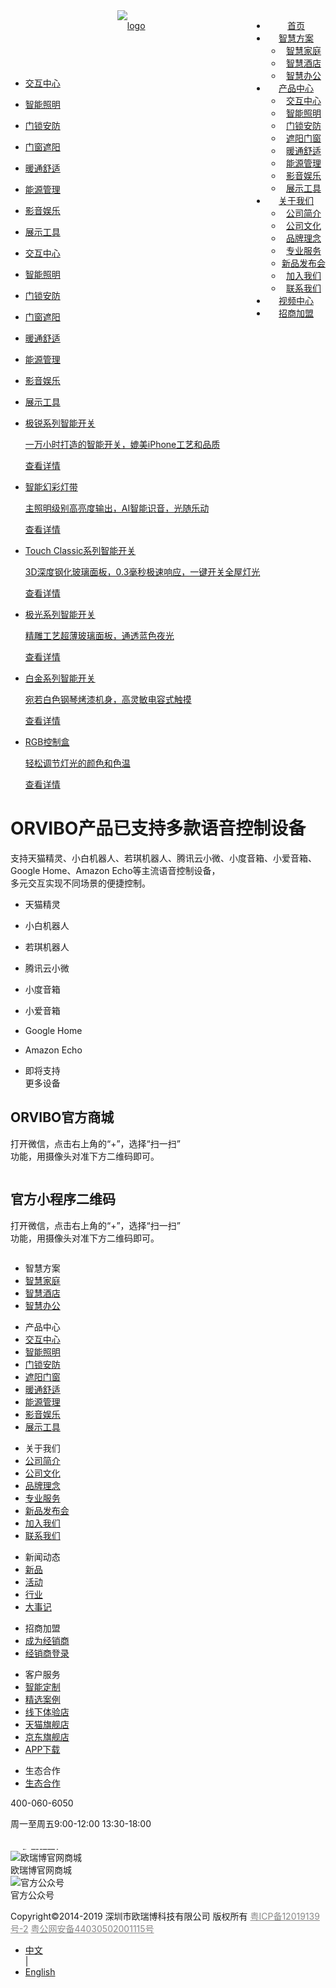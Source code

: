 <!DOCTYPE html>
<!-- saved from url=(0052)https://www.orvibo.com/cn/product/productList.html#1 -->
<html lang="zh-CN" xml:lang="zh-CN"><head><meta http-equiv="Content-Type" content="text/html; charset=UTF-8"><meta content="width=device-width,initial-scale=1,maximum-scale=1,user-scalable=no" name="viewport"><meta content="telephone=no" name="format-detection"><meta http-equiv="X-UA-Compatible" content="ie=edge,chrome=1"><meta name="apple-mobile-web-app-capable" content="yes"><meta name="apple-mobile-web-app-status-bar-style" content="black"><meta name="renderer" content="webkit"><title>智能照明系统，智能安防系统，智能影音系统，门窗遮阳系统|欧瑞博智能家居控制系统</title><link rel="stylesheet" type="text/css" href="./智能照明系统，智能安防系统，智能影音系统，门窗遮阳系统_欧瑞博智能家居控制系统_files/global_ch-c3fd5368e5.css"><link rel="stylesheet" type="text/css" href="./智能照明系统，智能安防系统，智能影音系统，门窗遮阳系统_欧瑞博智能家居控制系统_files/orvibo-058bcc0a63.css"><link rel="stylesheet" type="text/css" href="./智能照明系统，智能安防系统，智能影音系统，门窗遮阳系统_欧瑞博智能家居控制系统_files/product_list-7f1b9b8c90.css"><meta name="Keywords" content="智能照明系统,智能安防系统,智能影音系统,门窗遮阳系统,智能主机,智能开关,智能插座,智能门锁"><meta name="description" content="欧瑞博智能家居控制系统包含了智能控制中心、智能照明系统、智能安防系统、智能影音系统、能源管理系统、门窗遮阳系统等六大子系统，产品组成有智能主机,智能开关,智能插座,智能门锁..."><meta name="baidu-site-verification" content="yNlx5YrnPZ"><link rel="shortcut icon" href="https://static.orvibo.com/html/images/icon.png"><link href="https://www.orvibo.com/guanwang_second/front/mobile/images/new/icons/120-df51b6a86d.png" rel="apple-touch-icon"><link href="https://www.orvibo.com/guanwang_second/front/mobile/images/new/icons/152-da7edbe418.png" rel="apple-touch-icon" sizes="152x152"><link href="https://www.orvibo.com/guanwang_second/front/mobile/images/new/icons/167-110969ea00.png" rel="apple-touch-icon" sizes="167x167"><link href="https://www.orvibo.com/guanwang_second/front/mobile/images/new/icons/180-6497e927e4.png" rel="apple-touch-icon" sizes="180x180"><link href="https://www.orvibo.com/guanwang_second/front/mobile/images/new/icons/192-2051c8f01c.png" rel="icon" sizes="192x192"><link href="https://www.orvibo.com/guanwang_second/front/mobile/images/new/icons/128-2df2bd62b7.png" rel="icon" sizes="128x128"><!--[if lt IE 9]>
      <script src="//www.orvibo.com/orvibo/guanwang_second/front/js/html5shiv-8044b96c7c.js"></script>
      <script src="//www.orvibo.com/orvibo/guanwang_second/front/js/jquery-1.9.1.min-77e30920ee.js"></script>
      <style>
        .i_pro ul li:hover .ip_mask {
          top: 0;
        }
        .i_pro ul li:hover p.ip_title {
          top: 120px;
        }
        .i_pro ul li:hover p.ip_txt {
          top: 150px;
        }
        .i_pro ul li:hover a {
          top: 200px;
        }
        .i_sec ul li:hover .is_block {
          top: 200px;
        }
      </style>
    <![endif]--><script src="./智能照明系统，智能安防系统，智能影音系统，门窗遮阳系统_欧瑞博智能家居控制系统_files/getjs_bdtj"></script><script charset="utf-8" src="./智能照明系统，智能安防系统，智能影音系统，门窗遮阳系统_欧瑞博智能家居控制系统_files/insert_bdtj"></script><script charset="utf-8" src="./智能照明系统，智能安防系统，智能影音系统，门窗遮阳系统_欧瑞博智能家居控制系统_files/UrlChangeTracker.js.下载"></script><script type="text/javascript" async="" src="./智能照明系统，智能安防系统，智能影音系统，门窗遮阳系统_欧瑞博智能家居控制系统_files/analytics.js.下载"></script><script src="./智能照明系统，智能安防系统，智能影音系统，门窗遮阳系统_欧瑞博智能家居控制系统_files/stats.js.下载" name="MTAH5" sid="500653730"></script><script async="" src="./智能照明系统，智能安防系统，智能影音系统，门窗遮阳系统_欧瑞博智能家居控制系统_files/gtm.js.下载"></script><script type="text/javascript" async="" src="./智能照明系统，智能安防系统，智能影音系统，门窗遮阳系统_欧瑞博智能家居控制系统_files/vds.js.下载"></script><script src="./智能照明系统，智能安防系统，智能影音系统，门窗遮阳系统_欧瑞博智能家居控制系统_files/hm.js.下载"></script><script type="text/javascript">var path = window.location.pathname;
      var hash = window.location.hash;
      var u = window.navigator.userAgent.toLocaleLowerCase(),
        m = u.indexOf('mobile');
      if (m > 0) {
        //如果是移动端打开跳转到相对应的页面
        if (path == '/') {
          //首页
          window.location.href = window.location.origin + '/mobile/cn/index.html';
        } else {
          //其他的页面拿相应的地址(如果地址带hash，将hash拼接上后再跳转)
          if (hash !== '') {
            path = path + hash;
          }
          if (path.indexOf('/mobile') < 0) {
            window.location.href = window.location.origin + '/mobile' + path;
          }
        }
      }</script><script type="text/javascript">var _hmt = _hmt || [];
      (function() {
        var hm = document.createElement('script');
        hm.src = 'https://hm.baidu.com/hm.js?bb35ea8d8669176f89404efd3864e8cf';
        var s = document.getElementsByTagName('script')[0];
        s.parentNode.insertBefore(hm, s);
      })();</script><script type="text/javascript">var _vds = _vds || [];
      window._vds = _vds;
      (function() {
        _vds.push(['setAccountId', '9873300a8dcaf7cc']);
        (function() {
          var vds = document.createElement('script');
          vds.type = 'text/javascript';
          vds.async = true;
          vds.src = ('https:' == document.location.protocol ? 'https://' : 'http://') + 'dn-growing.qbox.me/vds.js';
          var s = document.getElementsByTagName('script')[0];
          s.parentNode.insertBefore(vds, s);
        })();
      })();</script><script>(function(w, d, s, l, i) {
        w[l] = w[l] || [];
        w[l].push({ 'gtm.start': new Date().getTime(), event: 'gtm.js' });
        var f = d.getElementsByTagName(s)[0],
          j = d.createElement(s),
          dl = l != 'dataLayer' ? '&l=' + l : '';
        j.async = true;
        j.src = 'https://www.googletagmanager.com/gtm.js?id=' + i + dl;
        f.parentNode.insertBefore(j, f);
      })(window, document, 'script', 'dataLayer', 'GTM-M3846GP');</script><script>var _mtac = {};
      (function() {
        var mta = document.createElement('script');
        mta.src = 'https://pingjs.qq.com/h5/stats.js?v2.0.2';
        mta.setAttribute('name', 'MTAH5');
        mta.setAttribute('sid', '500653730');
        var s = document.getElementsByTagName('script')[0];
        s.parentNode.insertBefore(mta, s);
      })();</script></head><body><header class="header"><div class="content clear"><a href="https://www.orvibo.com/cn/index.html" style="line-height: 50px;"><img src="./智能照明系统，智能安防系统，智能影音系统，门窗遮阳系统_欧瑞博智能家居控制系统_files/orvibo-d33f68f113.png" alt="logo" title="欧瑞博logo" style="vertical-align: middle;"></a><nav class="menu" style="float: right;"><ul><li><a onclick="_hmt.push([&#39;_trackEvent&#39;,&#39;click_header_homepage&#39;,&#39;click&#39;,&#39;点击导航首页&#39;])" class="nav_index" href="https://www.orvibo.com/cn/index.html">首页</a></li><li><a href="javascript:void(0)">智慧方案</a><ul><li><a onclick="_hmt.push([&#39;_trackEvent&#39;,&#39;click_header_house&#39;,&#39;click&#39;,&#39;点击导航智慧家庭&#39;])" href="https://www.orvibo.com/cn/solution/house_solution.html">智慧家庭</a></li><li><a onclick="_hmt.push([&#39;_trackEvent&#39;,&#39;click_header_hotel&#39;,&#39;click&#39;,&#39;点击导航智慧酒店&#39;])" href="https://www.orvibo.com/cn/solution/hotel_solution.html">智慧酒店</a></li><li><a onclick="_hmt.push([&#39;_trackEvent&#39;,&#39;click_header_office&#39;,&#39;click&#39;,&#39;点击导航智慧办公&#39;])" href="https://www.orvibo.com/cn/solution/office_solution.html">智慧办公</a></li></ul></li><li><a onclick="_hmt.push([&#39;_trackEvent&#39;,&#39;click_header_productlist&#39;,&#39;click&#39;,&#39;点击导航产品中心&#39;])" href="https://www.orvibo.com/cn/product/productList_index.html">产品中心</a><ul><li><a onclick="_hmt.push([&#39;_trackEvent&#39;,&#39;click_header_Interaction&#39;,&#39;click&#39;,&#39;点击导航交互中心&#39;])" href="https://www.orvibo.com/cn/product/productList.html#6">交互中心</a></li><li><a onclick="_hmt.push([&#39;_trackEvent&#39;,&#39;click_header_lighting&#39;,&#39;click&#39;,&#39;点击导航智能照明&#39;])" href="https://www.orvibo.com/cn/product/productList.html#1">智能照明</a></li><li><a onclick="_hmt.push([&#39;_trackEvent&#39;,&#39;click_header_security&#39;,&#39;click&#39;,&#39;点击导航门锁安防&#39;])" href="https://www.orvibo.com/cn/product/productList.html#2">门锁安防</a></li><li><a onclick="_hmt.push([&#39;_trackEvent&#39;,&#39;click_header_sunshading&#39;,&#39;click&#39;,&#39;点击导航遮阳门窗&#39;])" href="https://www.orvibo.com/cn/product/productList.html#3">遮阳门窗</a></li><li><a onclick="_hmt.push([&#39;_trackEvent&#39;,&#39;click_header_HVAC&#39;,&#39;click&#39;,&#39;点击导航暖通舒适&#39;])" href="https://www.orvibo.com/cn/product/productList.html#4">暖通舒适</a></li><li><a onclick="_hmt.push([&#39;_trackEvent&#39;,&#39;click_header_energy&#39;,&#39;click&#39;,&#39;点击导航能源管理&#39;])" href="https://www.orvibo.com/cn/product/productList.html#7">能源管理</a></li><li><a onclick="_hmt.push([&#39;_trackEvent&#39;,&#39;click_header_video&#39;,&#39;click&#39;,&#39;点击导航影音娱乐&#39;])" href="https://www.orvibo.com/cn/product/productList.html#5">影音娱乐</a></li><li><a onclick="_hmt.push([&#39;_trackEvent&#39;,&#39;click_header_tools&#39;,&#39;click&#39;,&#39;点击导航展示工具&#39;])" href="https://www.orvibo.com/cn/product/productList.html#8">展示工具</a></li></ul></li><li><a href="javascript:void(0)">关于我们</a><ul><li><a onclick="_hmt.push([&#39;_trackEvent&#39;,&#39;click_header_aboutus&#39;,&#39;click&#39;,&#39;点击导航公司简介&#39;])" href="https://www.orvibo.com/cn/about/about_us.html">公司简介</a></li><li><a onclick="_hmt.push([&#39;_trackEvent&#39;,&#39;click_header_culture&#39;,&#39;click&#39;,&#39;点击导航公司文化&#39;])" href="https://www.orvibo.com/cn/about/culture.html">公司文化</a></li><li><a onclick="_hmt.push([&#39;_trackEvent&#39;,&#39;click_header_brand&#39;,&#39;click&#39;,&#39;点击导航品牌理念&#39;])" href="https://www.orvibo.com/cn/about/brand.html">品牌理念</a></li><li><a onclick="_hmt.push([&#39;_trackEvent&#39;,&#39;click_header_service&#39;,&#39;click&#39;,&#39;点击导航专业服务&#39;])" href="https://www.orvibo.com/cn/about/service.html">专业服务</a></li><li><a onclick="_hmt.push([&#39;_trackEvent&#39;,&#39;click_header_conference&#39;,&#39;click&#39;,&#39;点击导航新品发布会&#39;])" href="https://www.orvibo.com/cn/conference2019.html">新品发布会</a></li><li><a onclick="_hmt.push([&#39;_trackEvent&#39;,&#39;click_header_joinus&#39;,&#39;click&#39;,&#39;点击导航加入我们&#39;])" href="https://www.orvibo.com/cn/about/join_us.html">加入我们</a></li><li><a onclick="_hmt.push([&#39;_trackEvent&#39;,&#39;click_header_contact&#39;,&#39;click&#39;,&#39;点击导航联系我们&#39;])" href="https://www.orvibo.com/cn/about/contact.html">联系我们</a></li></ul></li><li><a onclick="_hmt.push([&#39;_trackEvent&#39;,&#39;click_header_video&#39;,&#39;click&#39;,&#39;点击导航视频中心&#39;])" class="nav_video" href="https://www.orvibo.com/cn/video.html">视频中心</a></li><li><a onclick="_hmt.push([&#39;_trackEvent&#39;,&#39;click_header_cooperation&#39;,&#39;click&#39;,&#39;点击导航招商加盟&#39;])" class="nav_coop" href="https://www.orvibo.com/cn/cooperation.html">招商加盟</a></li></ul></nav></div></header><div class="product_list_container"><nav id="top_icon_nav"><ul class="clear nav"><li onclick="initPage(6);" data-tab="6"><a href="https://www.orvibo.com/cn/product/productList.html#6"><i class="icon1"></i><p>交互中心</p></a></li><li onclick="initPage(1);" data-tab="1" class="active"><a href="https://www.orvibo.com/cn/product/productList.html#1"><i class="icon2"></i><p>智能照明</p></a></li><li onclick="initPage(2);" data-tab="2"><a href="https://www.orvibo.com/cn/product/productList.html#2"><i class="icon3"></i><p>门锁安防</p></a></li><li onclick="initPage(3);" data-tab="3"><a href="https://www.orvibo.com/cn/product/productList.html#3"><i class="icon4"></i><p>门窗遮阳</p></a></li><li onclick="initPage(4);" data-tab="4"><a href="https://www.orvibo.com/cn/product/productList.html#4"><i class="icon5"></i><p>暖通舒适</p></a></li><li onclick="initPage(7);" data-tab="7"><a href="https://www.orvibo.com/cn/product/productList.html#7"><i class="icon6"></i><p>能源管理</p></a></li><li onclick="initPage(5);" data-tab="5"><a href="https://www.orvibo.com/cn/product/productList.html#5"><i class="icon7"></i><p>影音娱乐</p></a></li><li onclick="initPage(8);" data-tab="8" style="margin-right: 0;"><a href="https://www.orvibo.com/cn/product/productList.html#8"><i class="icon8"></i><p>展示工具</p></a></li></ul></nav><nav class="top_nav" id="top_nav"><ul class="clear nav"><li onclick="initPage(6);" data-tab="6"><a href="https://www.orvibo.com/cn/product/productList.html#6"><p>交互中心</p></a></li><li onclick="initPage(1);" data-tab="1" class="active"><a href="https://www.orvibo.com/cn/product/productList.html#1"><p>智能照明</p></a></li><li onclick="initPage(2);" data-tab="2"><a href="https://www.orvibo.com/cn/product/productList.html#2"><p>门锁安防</p></a></li><li onclick="initPage(3);" data-tab="3"><a href="https://www.orvibo.com/cn/product/productList.html#3"><p>门窗遮阳</p></a></li><li onclick="initPage(4);" data-tab="4"><a href="https://www.orvibo.com/cn/product/productList.html#4"><p>暖通舒适</p></a></li><li onclick="initPage(7);" data-tab="7"><a href="https://www.orvibo.com/cn/product/productList.html#7"><p>能源管理</p></a></li><li onclick="initPage(5);" data-tab="5"><a href="https://www.orvibo.com/cn/product/productList.html#5"><p>影音娱乐</p></a></li><li onclick="initPage(8);" data-tab="8" style="margin-right: 0;"><a href="https://www.orvibo.com/cn/product/productList.html#8"><p>展示工具</p></a></li></ul></nav><div class="main clear"><div class="list" data-id="6" style="display: none;"><ul class="clear"><li class="clear"><a href="https://www.orvibo.com/cn/product/mixpad_s.html" class="block"><div class="left"><p class="title">MixPad S超级智能面板</p><p class="text">一个超级面板，就是全屋智能</p></div><div class="right"><img class="lazy" data-original="https://static.orvibo.com/guanwang_second/front/common/images/product_cover/mixpad_s-2b7567fb69.jpg" alt="" src="data:image/png;base64,iVBORw0KGgoAAAANSUhEUgAAAAEAAAABCAYAAAAfFcSJAAAAAXNSR0IArs4c6QAAAARnQU1BAACxjwv8YQUAAAAJcEhZcwAADsQAAA7EAZUrDhsAAAANSURBVBhXYzh8+PB/AAffA0nNPuCLAAAAAElFTkSuQmCC"></div></a><a href="https://www.orvibo.com/cn/product/mixpad_s.html" class="button">查看详情</a></li><li class="clear"><a href="https://www.orvibo.com/cn/product/mixpad.html" class="block"><div class="left"><p class="title">MixPad超级智能面板</p><p class="text">重塑空间交互，定义智慧未来。</p></div><div class="right"><img class="lazy" data-original="https://static.orvibo.com/guanwang_second/front/common/images/product_cover/105-ef7d65c6d9.jpg" alt="" src="data:image/png;base64,iVBORw0KGgoAAAANSUhEUgAAAAEAAAABCAYAAAAfFcSJAAAAAXNSR0IArs4c6QAAAARnQU1BAACxjwv8YQUAAAAJcEhZcwAADsQAAA7EAZUrDhsAAAANSURBVBhXYzh8+PB/AAffA0nNPuCLAAAAAElFTkSuQmCC"></div></a><a href="https://www.orvibo.com/cn/product/mixpad.html" class="button">查看详情</a></li><li class="clear"><a href="https://www.orvibo.com/cn/product/allonePro.html" class="block"><div class="left"><p class="title">Allone Pro多功能智能主机</p><p class="text">百种设备互联互通的“智慧“中心</p></div><div class="right"><img class="lazy" data-original="https://static.orvibo.com/guanwang_second/front/common/images/product_cover/102-3a0755ad98.jpg" alt="" src="data:image/png;base64,iVBORw0KGgoAAAANSUhEUgAAAAEAAAABCAYAAAAfFcSJAAAAAXNSR0IArs4c6QAAAARnQU1BAACxjwv8YQUAAAAJcEhZcwAADsQAAA7EAZUrDhsAAAANSURBVBhXYzh8+PB/AAffA0nNPuCLAAAAAElFTkSuQmCC"></div></a><a href="https://www.orvibo.com/cn/product/allonePro.html" class="button">查看详情</a></li><li class="clear"><a href="https://www.orvibo.com/cn/product/tie.html" class="block"><div class="left"><p class="title">随意贴</p><p class="text">能贴墙又能自由取用的ZigBee情景遥控器</p></div><div class="right"><img class="lazy" data-original="https://static.orvibo.com/guanwang_second/front/common/images/product_cover/103-4575f05adc.jpg" alt="" src="data:image/png;base64,iVBORw0KGgoAAAANSUhEUgAAAAEAAAABCAYAAAAfFcSJAAAAAXNSR0IArs4c6QAAAARnQU1BAACxjwv8YQUAAAAJcEhZcwAADsQAAA7EAZUrDhsAAAANSURBVBhXYzh8+PB/AAffA0nNPuCLAAAAAElFTkSuQmCC"></div></a><a href="https://www.orvibo.com/cn/product/tie.html" class="button">查看详情</a></li><li class="clear"><a href="https://www.orvibo.com/cn/product/miniHost.html" class="block"><div class="left"><p class="title">Mini主机</p><p class="text">可搭配近百款智能设备，实现家庭场景智能化</p></div><div class="right"><img class="lazy" data-original="https://static.orvibo.com/guanwang_second/front/common/images/product_cover/101-a86253e8b4.jpg" alt="" src="data:image/png;base64,iVBORw0KGgoAAAANSUhEUgAAAAEAAAABCAYAAAAfFcSJAAAAAXNSR0IArs4c6QAAAARnQU1BAACxjwv8YQUAAAAJcEhZcwAADsQAAA7EAZUrDhsAAAANSURBVBhXYzh8+PB/AAffA0nNPuCLAAAAAElFTkSuQmCC"></div></a><a href="https://www.orvibo.com/cn/product/miniHost.html" class="button">查看详情</a></li><li class="clear"><a href="https://www.orvibo.com/cn/product/roundmirror.html" class="block"><div class="left"><p class="title">智能圆镜</p><p class="text">联动家中的智能家电设备，实现不同场景的便捷控制</p></div><div class="right"><img class="lazy" data-original="https://static.orvibo.com/guanwang_second/front/common/images/product_cover/108-258e61781a.jpg" alt="" src="data:image/png;base64,iVBORw0KGgoAAAANSUhEUgAAAAEAAAABCAYAAAAfFcSJAAAAAXNSR0IArs4c6QAAAARnQU1BAACxjwv8YQUAAAAJcEhZcwAADsQAAA7EAZUrDhsAAAANSURBVBhXYzh8+PB/AAffA0nNPuCLAAAAAElFTkSuQmCC"></div></a><a href="https://www.orvibo.com/cn/product/roundmirror.html" class="button">查看详情</a></li><li class="clear"><a href="https://www.orvibo.com/cn/product/mirror.html" class="block"><div class="left"><p class="title">智能魔镜</p><p class="text">实时显示健康状态，智能控制家中设备</p></div><div class="right"><img class="lazy" data-original="https://static.orvibo.com/guanwang_second/front/common/images/product_cover/104-c0e6a79247.jpg" alt="" src="data:image/png;base64,iVBORw0KGgoAAAANSUhEUgAAAAEAAAABCAYAAAAfFcSJAAAAAXNSR0IArs4c6QAAAARnQU1BAACxjwv8YQUAAAAJcEhZcwAADsQAAA7EAZUrDhsAAAANSURBVBhXYzh8+PB/AAffA0nNPuCLAAAAAElFTkSuQmCC"></div></a><a href="https://www.orvibo.com/cn/product/mirror.html" class="button">查看详情</a></li></ul></div><div class="list" data-id="1" style="display: block;"><ul class="clear"><li class="clear"><a href="https://www.orvibo.com/cn/product/jirui.html" class="block"><div class="left"><p class="title">极锐系列智能开关</p><p class="text">一万小时打造的智能开关，媲美iPhone工艺和品质</p></div><div class="right"><img class="lazy" data-original="https://static.orvibo.com/guanwang_second/front/common/images/product_cover/201-4df8b832d0.jpg" alt="" src="./智能照明系统，智能安防系统，智能影音系统，门窗遮阳系统_欧瑞博智能家居控制系统_files/201-4df8b832d0.jpg" style=""></div></a><a href="https://www.orvibo.com/cn/product/jirui.html" class="button">查看详情</a></li><li class="clear"><a href="https://www.orvibo.com/cn/product/lightstripe.html" class="block"><div class="left"><p class="title">智能幻彩灯带</p><p class="text">主照明级别高亮度输出，AI智能识音，光随乐动</p></div><div class="right"><img class="lazy" data-original="https://static.orvibo.com/guanwang_second/front/common/images/product_cover/216-313ad51bb5.jpg" alt="" src="./智能照明系统，智能安防系统，智能影音系统，门窗遮阳系统_欧瑞博智能家居控制系统_files/216-313ad51bb5.jpg" style=""></div></a><a href="https://www.orvibo.com/cn/product/lightstripe.html" class="button">查看详情</a></li><li class="clear"><a href="https://www.orvibo.com/cn/product/touchclassic.html" class="block"><div class="left"><p class="title">Touch Classic系列智能开关</p><p class="text">3D深度钢化玻璃面板，0.3毫秒极速响应，一键开关全屋灯光</p></div><div class="right"><img class="lazy" data-original="https://static.orvibo.com/guanwang_second/front/common/images/product_cover/202-69e1045dc5.jpg" alt="" src="./智能照明系统，智能安防系统，智能影音系统，门窗遮阳系统_欧瑞博智能家居控制系统_files/202-69e1045dc5.jpg" style=""></div></a><a href="https://www.orvibo.com/cn/product/touchclassic.html" class="button">查看详情</a></li><li class="clear"><a href="https://www.orvibo.com/cn/product/jiguang.html" class="block"><div class="left"><p class="title">极光系列智能开关</p><p class="text">精雕工艺超薄玻璃面板，通透蓝色夜光</p></div><div class="right"><img class="lazy" data-original="https://static.orvibo.com/guanwang_second/front/common/images/product_cover/203-22dfe92e33.jpg" alt="" src="./智能照明系统，智能安防系统，智能影音系统，门窗遮阳系统_欧瑞博智能家居控制系统_files/203-22dfe92e33.jpg" style=""></div></a><a href="https://www.orvibo.com/cn/product/jiguang.html" class="button">查看详情</a></li><li class="clear"><a href="https://www.orvibo.com/cn/product/baijin.html" class="block"><div class="left"><p class="title">白金系列智能开关</p><p class="text">宛若白色钢琴烤漆机身，高灵敏电容式触摸</p></div><div class="right"><img class="lazy" data-original="https://static.orvibo.com/guanwang_second/front/common/images/product_cover/204-4d2b3646ae.jpg" alt="" src="./智能照明系统，智能安防系统，智能影音系统，门窗遮阳系统_欧瑞博智能家居控制系统_files/204-4d2b3646ae.jpg" style=""></div></a><a href="https://www.orvibo.com/cn/product/baijin.html" class="button">查看详情</a></li><li class="clear"><a href="https://www.orvibo.com/cn/product/rgb_controller.html" class="block"><div class="left"><p class="title">RGB控制盒</p><p class="text">轻松调节灯光的颜色和色温</p></div><div class="right"><img class="lazy" data-original="https://static.orvibo.com/guanwang_second/front/common/images/product_cover/215-3b8d488cc5.jpg" alt="" src="./智能照明系统，智能安防系统，智能影音系统，门窗遮阳系统_欧瑞博智能家居控制系统_files/215-3b8d488cc5.jpg" style=""></div></a><a href="https://www.orvibo.com/cn/product/rgb_controller.html" class="button">查看详情</a></li></ul></div><div class="list" data-id="2" style="display: none;"><ul class="clear"><li class="clear"><a href="https://www.orvibo.com/cn/product/c1/index.html" class="block"><div class="left"><p class="title">智能门锁 C1</p><p class="text">9大硬科技，创造极致安全和智能体验</p></div><div class="right"><img class="lazy" data-original="https://static.orvibo.com/guanwang_second/front/common/images/product_cover/C1-d77500a908.jpg" alt="" src="data:image/png;base64,iVBORw0KGgoAAAANSUhEUgAAAAEAAAABCAYAAAAfFcSJAAAAAXNSR0IArs4c6QAAAARnQU1BAACxjwv8YQUAAAAJcEhZcwAADsQAAA7EAZUrDhsAAAANSURBVBhXYzh8+PB/AAffA0nNPuCLAAAAAElFTkSuQmCC"></div></a><a href="https://www.orvibo.com/cn/product/c1/index.html" class="button">查看详情</a></li><li class="clear"><a href="https://www.orvibo.com/cn/product/t1/index.html" class="block"><div class="left"><p class="title">智能门锁 T1</p><p class="text">0.3秒极速解锁，500天超长续航，255个扩展传感器，iF金奖团队设计</p></div><div class="right"><img class="lazy" data-original="https://static.orvibo.com/guanwang_second/front/common/images/product_cover/301-a51f36c452.jpg" alt="" src="data:image/png;base64,iVBORw0KGgoAAAANSUhEUgAAAAEAAAABCAYAAAAfFcSJAAAAAXNSR0IArs4c6QAAAARnQU1BAACxjwv8YQUAAAAJcEhZcwAADsQAAA7EAZUrDhsAAAANSURBVBhXYzh8+PB/AAffA0nNPuCLAAAAAElFTkSuQmCC"></div></a><a href="https://www.orvibo.com/cn/product/t1/index.html" class="button">查看详情</a></li><li class="clear"><a href="https://www.orvibo.com/cn/product/t1c/index.html" class="block"><div class="left"><p class="title">智能门锁 T1C</p><p class="text">极致安全，气质不凡</p></div><div class="right"><img class="lazy" data-original="https://static.orvibo.com/guanwang_second/front/common/images/product_cover/319-f48813e77f.jpg" alt="" src="data:image/png;base64,iVBORw0KGgoAAAANSUhEUgAAAAEAAAABCAYAAAAfFcSJAAAAAXNSR0IArs4c6QAAAARnQU1BAACxjwv8YQUAAAAJcEhZcwAADsQAAA7EAZUrDhsAAAANSURBVBhXYzh8+PB/AAffA0nNPuCLAAAAAElFTkSuQmCC"></div></a><a href="https://www.orvibo.com/cn/product/t1c/index.html" class="button">查看详情</a></li><li class="clear"><a href="https://www.orvibo.com/cn/product/xiaoou.html" class="block"><div class="left"><p class="title">小欧智能摄像机</p><p class="text">能听能说能看，手机远程观看</p></div><div class="right"><img class="lazy" data-original="https://static.orvibo.com/guanwang_second/front/common/images/product_cover/303-5b103aa78e.jpg" alt="" src="data:image/png;base64,iVBORw0KGgoAAAANSUhEUgAAAAEAAAABCAYAAAAfFcSJAAAAAXNSR0IArs4c6QAAAARnQU1BAACxjwv8YQUAAAAJcEhZcwAADsQAAA7EAZUrDhsAAAANSURBVBhXYzh8+PB/AAffA0nNPuCLAAAAAElFTkSuQmCC"></div></a><a href="https://www.orvibo.com/cn/product/xiaoou.html" class="button">查看详情</a></li><li class="clear"><a href="https://www.orvibo.com/cn/product/yuntai.html" class="block"><div class="left"><p class="title">智能云台摄像机</p><p class="text">高清画质 360°全景巡航 ，看得清更看得全</p></div><div class="right"><img class="lazy" data-original="https://static.orvibo.com/guanwang_second/front/common/images/product_cover/304-b3cdbd0735.jpg" alt="" src="data:image/png;base64,iVBORw0KGgoAAAANSUhEUgAAAAEAAAABCAYAAAAfFcSJAAAAAXNSR0IArs4c6QAAAARnQU1BAACxjwv8YQUAAAAJcEhZcwAADsQAAA7EAZUrDhsAAAANSURBVBhXYzh8+PB/AAffA0nNPuCLAAAAAElFTkSuQmCC"></div></a><a href="https://www.orvibo.com/cn/product/yuntai.html" class="button">查看详情</a></li><li class="clear"><a href="https://www.orvibo.com/cn/product/chuanganqi.html" class="block"><div class="left"><p class="title">传感器接入盒</p><p class="text">可让传统有线传感器与欧瑞博支持的智能产品实现互联互通</p></div><div class="right"><img class="lazy" data-original="https://static.orvibo.com/guanwang_second/front/common/images/product_cover/305-3b8d488cc5.jpg" alt="" src="data:image/png;base64,iVBORw0KGgoAAAANSUhEUgAAAAEAAAABCAYAAAAfFcSJAAAAAXNSR0IArs4c6QAAAARnQU1BAACxjwv8YQUAAAAJcEhZcwAADsQAAA7EAZUrDhsAAAANSURBVBhXYzh8+PB/AAffA0nNPuCLAAAAAElFTkSuQmCC"></div></a><a href="https://www.orvibo.com/cn/product/chuanganqi.html" class="button">查看详情</a></li><li class="clear"><a href="https://www.orvibo.com/cn/product/safepackage.html" class="block"><div class="left"><p class="title">安防套件</p><p class="text">全方位守护家庭安全</p></div><div class="right"><img class="lazy" data-original="https://static.orvibo.com/guanwang_second/front/common/images/product_cover/302-415a29de40.jpg" alt="" src="data:image/png;base64,iVBORw0KGgoAAAANSUhEUgAAAAEAAAABCAYAAAAfFcSJAAAAAXNSR0IArs4c6QAAAARnQU1BAACxjwv8YQUAAAAJcEhZcwAADsQAAA7EAZUrDhsAAAANSURBVBhXYzh8+PB/AAffA0nNPuCLAAAAAElFTkSuQmCC"></div></a><a href="https://www.orvibo.com/cn/product/safepackage.html" class="button">查看详情</a></li><li class="clear"><a href="https://www.orvibo.com/cn/product/doorsensor.html" class="block"><div class="left"><p class="title">门窗传感器</p><p class="text">时刻感应门窗的开关状态</p></div><div class="right"><img class="lazy" data-original="https://static.orvibo.com/guanwang_second/front/common/images/product_cover/307-d9e32d883f.jpg" alt="" src="data:image/png;base64,iVBORw0KGgoAAAANSUhEUgAAAAEAAAABCAYAAAAfFcSJAAAAAXNSR0IArs4c6QAAAARnQU1BAACxjwv8YQUAAAAJcEhZcwAADsQAAA7EAZUrDhsAAAANSURBVBhXYzh8+PB/AAffA0nNPuCLAAAAAElFTkSuQmCC"></div></a><a href="https://www.orvibo.com/cn/product/doorsensor.html" class="button">查看详情</a></li><li class="clear"><a href="https://www.orvibo.com/cn/product/bodysensor.html" class="block"><div class="left"><p class="title">人体传感器</p><p class="text">灵敏感应异常移动</p></div><div class="right"><img class="lazy" data-original="https://static.orvibo.com/guanwang_second/front/common/images/product_cover/306-3ff76e1b0a.jpg" alt="" src="data:image/png;base64,iVBORw0KGgoAAAANSUhEUgAAAAEAAAABCAYAAAAfFcSJAAAAAXNSR0IArs4c6QAAAARnQU1BAACxjwv8YQUAAAAJcEhZcwAADsQAAA7EAZUrDhsAAAANSURBVBhXYzh8+PB/AAffA0nNPuCLAAAAAElFTkSuQmCC"></div></a><a href="https://www.orvibo.com/cn/product/bodysensor.html" class="button">查看详情</a></li><li class="clear"><a href="https://www.orvibo.com/cn/product/temp_hum_sensor.html" class="block"><div class="left"><p class="title">温湿度传感器</p><p class="text">实时感应室内温湿度，联动创造舒适家居环境</p></div><div class="right"><img class="lazy" data-original="https://static.orvibo.com/guanwang_second/front/common/images/product_cover/308-68a450fefc.jpg" alt="" src="data:image/png;base64,iVBORw0KGgoAAAANSUhEUgAAAAEAAAABCAYAAAAfFcSJAAAAAXNSR0IArs4c6QAAAARnQU1BAACxjwv8YQUAAAAJcEhZcwAADsQAAA7EAZUrDhsAAAANSURBVBhXYzh8+PB/AAffA0nNPuCLAAAAAElFTkSuQmCC"></div></a><a href="https://www.orvibo.com/cn/product/temp_hum_sensor.html" class="button">查看详情</a></li><li class="clear"><a href="https://www.orvibo.com/cn/product/co_alarm.html" class="block"><div class="left"><p class="title">智能一氧化碳报警器</p><p class="text">灵敏检测一氧化碳浓度，异常立即报警提醒</p></div><div class="right"><img class="lazy" data-original="https://static.orvibo.com/guanwang_second/front/common/images/product_cover/309-1c51a9f46e.jpg" alt="" src="data:image/png;base64,iVBORw0KGgoAAAANSUhEUgAAAAEAAAABCAYAAAAfFcSJAAAAAXNSR0IArs4c6QAAAARnQU1BAACxjwv8YQUAAAAJcEhZcwAADsQAAA7EAZUrDhsAAAANSURBVBhXYzh8+PB/AAffA0nNPuCLAAAAAElFTkSuQmCC"></div></a><a href="https://www.orvibo.com/cn/product/co_alarm.html" class="button">查看详情</a></li><li class="clear"><a href="https://www.orvibo.com/cn/product/gas_sensor.html" class="block"><div class="left"><p class="title">智能可燃气体传感器</p><p class="text">检测燃气浓度，超大音鸣报警，异常早知晓</p></div><div class="right"><img class="lazy" data-original="https://static.orvibo.com/guanwang_second/front/common/images/product_cover/311-77e487fd32.jpg" alt="" src="data:image/png;base64,iVBORw0KGgoAAAANSUhEUgAAAAEAAAABCAYAAAAfFcSJAAAAAXNSR0IArs4c6QAAAARnQU1BAACxjwv8YQUAAAAJcEhZcwAADsQAAA7EAZUrDhsAAAANSURBVBhXYzh8+PB/AAffA0nNPuCLAAAAAElFTkSuQmCC"></div></a><a href="https://www.orvibo.com/cn/product/gas_sensor.html" class="button">查看详情</a></li><li class="clear"><a href="https://www.orvibo.com/cn/product/photoelectric_alarm.html" class="block"><div class="left"><p class="title">智能光电烟雾报警器</p><p class="text">实时监测烟雾发生，阻止危险扩散蔓延</p></div><div class="right"><img class="lazy" data-original="https://static.orvibo.com/guanwang_second/front/common/images/product_cover/312-cddf176d22.jpg" alt="" src="data:image/png;base64,iVBORw0KGgoAAAANSUhEUgAAAAEAAAABCAYAAAAfFcSJAAAAAXNSR0IArs4c6QAAAARnQU1BAACxjwv8YQUAAAAJcEhZcwAADsQAAA7EAZUrDhsAAAANSURBVBhXYzh8+PB/AAffA0nNPuCLAAAAAElFTkSuQmCC"></div></a><a href="https://www.orvibo.com/cn/product/photoelectric_alarm.html" class="button">查看详情</a></li><li class="clear"><a href="https://www.orvibo.com/cn/product/water_alarm.html" class="block"><div class="left"><p class="title">智能水浸报警器</p><p class="text">实时感应水体，联动传感解决溢水漏水难题</p></div><div class="right"><img class="lazy" data-original="https://static.orvibo.com/guanwang_second/front/common/images/product_cover/313-ce5311b947.jpg" alt="" src="data:image/png;base64,iVBORw0KGgoAAAANSUhEUgAAAAEAAAABCAYAAAAfFcSJAAAAAXNSR0IArs4c6QAAAARnQU1BAACxjwv8YQUAAAAJcEhZcwAADsQAAA7EAZUrDhsAAAANSURBVBhXYzh8+PB/AAffA0nNPuCLAAAAAElFTkSuQmCC"></div></a><a href="https://www.orvibo.com/cn/product/water_alarm.html" class="button">查看详情</a></li><li class="clear"><a href="https://www.orvibo.com/cn/product/sos.html" class="block"><div class="left"><p class="title">SOS紧急按钮</p><p class="text">当老人小孩遇险，一键紧急求救</p></div><div class="right"><img class="lazy" data-original="https://static.orvibo.com/guanwang_second/front/common/images/product_cover/314-b4fea762af.jpg" alt="" src="data:image/png;base64,iVBORw0KGgoAAAANSUhEUgAAAAEAAAABCAYAAAAfFcSJAAAAAXNSR0IArs4c6QAAAARnQU1BAACxjwv8YQUAAAAJcEhZcwAADsQAAA7EAZUrDhsAAAANSURBVBhXYzh8+PB/AAffA0nNPuCLAAAAAElFTkSuQmCC"></div></a><a href="https://www.orvibo.com/cn/product/sos.html" class="button">查看详情</a></li></ul></div><div class="list" data-id="4" style="display: none;"><ul class="clear"><li class="clear"><a href="https://www.orvibo.com/cn/product/airmasterpro.html" class="block"><div class="left"><p class="title">AirMaster 中央空调智能升级套件</p><p class="text">让中央空调用户得到超乎想象的便捷</p></div><div class="right"><img class="lazy" data-original="https://static.orvibo.com/guanwang_second/front/common/images/product_cover/505-1f962bf5b8.jpg" alt="" src="data:image/png;base64,iVBORw0KGgoAAAANSUhEUgAAAAEAAAABCAYAAAAfFcSJAAAAAXNSR0IArs4c6QAAAARnQU1BAACxjwv8YQUAAAAJcEhZcwAADsQAAA7EAZUrDhsAAAANSURBVBhXYzh8+PB/AAffA0nNPuCLAAAAAElFTkSuQmCC"></div></a><a href="https://www.orvibo.com/cn/product/airmasterpro.html" class="button">查看详情</a></li><li class="clear"><a href="https://www.orvibo.com/cn/product/air_pannel.html" class="block"><div class="left"><p class="title">空调面板</p><p class="text">智能远程控制空调，联动调节温度</p></div><div class="right"><img class="lazy" data-original="https://static.orvibo.com/guanwang_second/front/common/images/product_cover/502-961cdc6cc3.jpg" alt="" src="data:image/png;base64,iVBORw0KGgoAAAANSUhEUgAAAAEAAAABCAYAAAAfFcSJAAAAAXNSR0IArs4c6QAAAARnQU1BAACxjwv8YQUAAAAJcEhZcwAADsQAAA7EAZUrDhsAAAANSURBVBhXYzh8+PB/AAffA0nNPuCLAAAAAElFTkSuQmCC"></div></a><a href="https://www.orvibo.com/cn/product/air_pannel.html" class="button">查看详情</a></li><li class="clear"><a href="https://www.orvibo.com/cn/product/dinuan.html" class="block"><div class="left"><p class="title">地暖面板</p><p class="text">更聪明的供暖方案，舒适节能，持家有道</p></div><div class="right"><img class="lazy" data-original="https://static.orvibo.com/guanwang_second/front/common/images/product_cover/504-13dd688eee.jpg" alt="" src="data:image/png;base64,iVBORw0KGgoAAAANSUhEUgAAAAEAAAABCAYAAAAfFcSJAAAAAXNSR0IArs4c6QAAAARnQU1BAACxjwv8YQUAAAAJcEhZcwAADsQAAA7EAZUrDhsAAAANSURBVBhXYzh8+PB/AAffA0nNPuCLAAAAAElFTkSuQmCC"></div></a><a href="https://www.orvibo.com/cn/product/dinuan.html" class="button">查看详情</a></li></ul></div><div class="list" data-id="5" style="display: none;"><ul class="clear"><li class="clear"><a href="https://www.orvibo.com/cn/product/xiaofang.html" class="block"><div class="left"><p class="title">小方智能遥控器</p><p class="text">一个替代所有遥控器，让普通家电秒变智能</p></div><div class="right"><img class="lazy" data-original="https://static.orvibo.com/guanwang_second/front/common/images/product_cover/701-d55a9376dd.jpg" alt="" src="data:image/png;base64,iVBORw0KGgoAAAANSUhEUgAAAAEAAAABCAYAAAAfFcSJAAAAAXNSR0IArs4c6QAAAARnQU1BAACxjwv8YQUAAAAJcEhZcwAADsQAAA7EAZUrDhsAAAANSURBVBhXYzh8+PB/AAffA0nNPuCLAAAAAElFTkSuQmCC"></div></a><a href="https://www.orvibo.com/cn/product/xiaofang.html" class="button">查看详情</a></li><li class="clear"><a href="https://www.orvibo.com/cn/product/infrared.html" class="block"><div class="left"><p class="title">ZigBee红外转发器</p><p class="text">轻松控制红外家电，联动定制多种智能情景</p></div><div class="right"><img class="lazy" data-original="https://static.orvibo.com/guanwang_second/front/common/images/product_cover/702-3a0755ad98.jpg" alt="" src="data:image/png;base64,iVBORw0KGgoAAAANSUhEUgAAAAEAAAABCAYAAAAfFcSJAAAAAXNSR0IArs4c6QAAAARnQU1BAACxjwv8YQUAAAAJcEhZcwAADsQAAA7EAZUrDhsAAAANSURBVBhXYzh8+PB/AAffA0nNPuCLAAAAAElFTkSuQmCC"></div></a><a href="https://www.orvibo.com/cn/product/infrared.html" class="button">查看详情</a></li></ul></div><div class="list" data-id="7" style="display: none;"><ul class="clear"><li class="clear"><a href="https://www.orvibo.com/cn/product/s30c.html" class="block"><div class="left"><p class="title">S30c智能插座</p><p class="text">日本优良设计奖，缤纷四色，智能远程控制</p></div><div class="right"><img class="lazy" data-original="https://static.orvibo.com/guanwang_second/front/common/images/product_cover/609-cbf135928a.jpg" alt="" src="data:image/png;base64,iVBORw0KGgoAAAANSUhEUgAAAAEAAAABCAYAAAAfFcSJAAAAAXNSR0IArs4c6QAAAARnQU1BAACxjwv8YQUAAAAJcEhZcwAADsQAAA7EAZUrDhsAAAANSURBVBhXYzh8+PB/AAffA0nNPuCLAAAAAElFTkSuQmCC"></div></a><a href="https://www.orvibo.com/cn/product/s30c.html" class="button">查看详情</a></li><li class="clear"><a href="https://www.orvibo.com/cn/product/s20c.html" class="block"><div class="left"><p class="title">S20c智能插座</p><p class="text">智能定时,手机远程控制，让传统家电秒变智能</p></div><div class="right"><img class="lazy" data-original="https://static.orvibo.com/guanwang_second/front/common/images/product_cover/603-c12bbb9af2.jpg" alt="" src="data:image/png;base64,iVBORw0KGgoAAAANSUhEUgAAAAEAAAABCAYAAAAfFcSJAAAAAXNSR0IArs4c6QAAAARnQU1BAACxjwv8YQUAAAAJcEhZcwAADsQAAA7EAZUrDhsAAAANSURBVBhXYzh8+PB/AAffA0nNPuCLAAAAAElFTkSuQmCC"></div></a><a href="https://www.orvibo.com/cn/product/s20c.html" class="button">查看详情</a></li></ul></div><div class="list" data-id="3" style="display: none;"><ul class="clear"><li class="clear"><a href="https://www.orvibo.com/cn/product/dabaidianji.html" class="block"><div class="left"><p class="title">大白智能窗帘电机Wi-Fi版</p><p class="text">Wi-Fi直连，无需网关更智能</p></div><div class="right"><img class="lazy" data-original="https://static.orvibo.com/guanwang_second/front/common/images/product_cover/406-2a105824fa.jpg" alt="" src="data:image/png;base64,iVBORw0KGgoAAAANSUhEUgAAAAEAAAABCAYAAAAfFcSJAAAAAXNSR0IArs4c6QAAAARnQU1BAACxjwv8YQUAAAAJcEhZcwAADsQAAA7EAZUrDhsAAAANSURBVBhXYzh8+PB/AAffA0nNPuCLAAAAAElFTkSuQmCC"></div></a><a href="https://www.orvibo.com/cn/product/dabaidianji.html" class="button">查看详情</a></li><li class="clear"><a href="https://www.orvibo.com/cn/product/chuanglian.html" class="block"><div class="left"><p class="title">智能开合帘套装巧克力版</p><p class="text">小身材大扭力，一款新旧房都能装的智能窗帘</p></div><div class="right"><img class="lazy" data-original="https://static.orvibo.com/guanwang_second/front/common/images/product_cover/401-4d3488261c.jpg" alt="" src="data:image/png;base64,iVBORw0KGgoAAAANSUhEUgAAAAEAAAABCAYAAAAfFcSJAAAAAXNSR0IArs4c6QAAAARnQU1BAACxjwv8YQUAAAAJcEhZcwAADsQAAA7EAZUrDhsAAAANSURBVBhXYzh8+PB/AAffA0nNPuCLAAAAAElFTkSuQmCC"></div></a><a href="https://www.orvibo.com/cn/product/chuanglian.html" class="button">查看详情</a></li><li class="clear"><a href="https://www.orvibo.com/cn/product/chuanglian2.html" class="block"><div class="left"><p class="title">超静音智能开合帘电机</p><p class="text">高端、超静音智能窗帘革新力作</p></div><div class="right"><img class="lazy" data-original="https://static.orvibo.com/guanwang_second/front/common/images/product_cover/402-c60d988fa4.jpg" alt="" src="data:image/png;base64,iVBORw0KGgoAAAANSUhEUgAAAAEAAAABCAYAAAAfFcSJAAAAAXNSR0IArs4c6QAAAARnQU1BAACxjwv8YQUAAAAJcEhZcwAADsQAAA7EAZUrDhsAAAANSURBVBhXYzh8+PB/AAffA0nNPuCLAAAAAElFTkSuQmCC"></div></a><a href="https://www.orvibo.com/cn/product/chuanglian2.html" class="button">查看详情</a></li><li class="clear"><a href="https://www.orvibo.com/cn/product/controlbox.html" class="block"><div class="left"><p class="title">多功能控制盒</p><p class="text">联动普通窗帘电机，让窗帘、窗户巧变智能</p></div><div class="right"><img class="lazy" data-original="https://static.orvibo.com/guanwang_second/front/common/images/product_cover/403-3b8d488cc5.jpg" alt="" src="data:image/png;base64,iVBORw0KGgoAAAANSUhEUgAAAAEAAAABCAYAAAAfFcSJAAAAAXNSR0IArs4c6QAAAARnQU1BAACxjwv8YQUAAAAJcEhZcwAADsQAAA7EAZUrDhsAAAANSURBVBhXYzh8+PB/AAffA0nNPuCLAAAAAElFTkSuQmCC"></div></a><a href="https://www.orvibo.com/cn/product/controlbox.html" class="button">查看详情</a></li><li class="clear"><a href="https://www.orvibo.com/cn/product/dryingrack.html" class="block"><div class="left"><p class="title">智能晾衣架</p><p class="text">智能风干杀菌，让晾衣难题不再有</p></div><div class="right"><img class="lazy" data-original="https://static.orvibo.com/guanwang_second/front/common/images/product_cover/404-20d33db731.jpg" alt="" src="data:image/png;base64,iVBORw0KGgoAAAANSUhEUgAAAAEAAAABCAYAAAAfFcSJAAAAAXNSR0IArs4c6QAAAARnQU1BAACxjwv8YQUAAAAJcEhZcwAADsQAAA7EAZUrDhsAAAANSURBVBhXYzh8+PB/AAffA0nNPuCLAAAAAElFTkSuQmCC"></div></a><a href="https://www.orvibo.com/cn/product/dryingrack.html" class="button">查看详情</a></li></ul></div><div class="list" data-id="8" style="display: none;"><ul class="clear"><li class="clear"><a href="https://www.orvibo.com/cn/product/sandtable/index.html" class="block"><div class="left"><p class="title">智能家居Mini体验厅Lite版</p><p class="text">最小门店场景，体验全宅智能家居</p></div><div class="right"><img class="lazy" data-original="https://static.orvibo.com/guanwang_second/front/common/images/product_cover/sandtable-2a5d37c8ad.jpg" alt="" src="data:image/png;base64,iVBORw0KGgoAAAANSUhEUgAAAAEAAAABCAYAAAAfFcSJAAAAAXNSR0IArs4c6QAAAARnQU1BAACxjwv8YQUAAAAJcEhZcwAADsQAAA7EAZUrDhsAAAANSURBVBhXYzh8+PB/AAffA0nNPuCLAAAAAElFTkSuQmCC"></div></a><a href="https://www.orvibo.com/cn/product/sandtable/index.html" class="button">查看详情</a></li><li class="clear"><a href="https://www.orvibo.com/cn/product/miniroom.html" class="block"><div class="left"><p class="title">轻奢级智能家居体验厅（高保真mini版）</p><p class="text">方寸之间，尽显智慧与奢华</p></div><div class="right"><img class="lazy" data-original="https://static.orvibo.com/guanwang_second/front/common/images/product_cover/801-aaf8046b04.jpg" alt="" src="data:image/png;base64,iVBORw0KGgoAAAANSUhEUgAAAAEAAAABCAYAAAAfFcSJAAAAAXNSR0IArs4c6QAAAARnQU1BAACxjwv8YQUAAAAJcEhZcwAADsQAAA7EAZUrDhsAAAANSURBVBhXYzh8+PB/AAffA0nNPuCLAAAAAElFTkSuQmCC"></div></a><a href="https://www.orvibo.com/cn/product/miniroom.html" class="button">查看详情</a></li></ul></div><div class="robot_list"><h1>ORVIBO产品已支持多款语音控制设备</h1><p>支持天猫精灵、小白机器人、若琪机器人、腾讯云小微、小度音箱、小爱音箱、Google Home、Amazon Echo等主流语音控制设备，<br>多元交互实现不同场景的便捷控制。</p><ul class="clearfix"><li class="rl_item1"><i class="rli_icon"></i><p>天猫精灵</p></li><li class="rl_item2"><i class="rli_icon"></i><p>小白机器人</p></li><li class="rl_item3"><i class="rli_icon"></i><p>若琪机器人</p></li><li class="rl_item4"><i class="rli_icon"></i><p>腾讯云小微</p></li><li class="rl_item8"><i class="rli_icon"></i><p>小度音箱</p></li><li class="rl_item9"><i class="rli_icon"></i><p>小爱音箱</p></li><li class="rl_item5"><i class="rli_icon"></i><p>Google Home</p></li><li class="rl_item6"><i class="rli_icon"></i><p>Amazon Echo</p></li><li class="rl_item7"><p>即将支持<br>更多设备</p></li></ul></div></div></div><div class="online-service" style="display: none;"><a href="https://a1.7x24cc.com/phone_webChat.html?accountId=N000000013331&amp;chatId=2db073ca-1fea-4b3c-93a1-684ac8e47bf5" class="online" target="_blank" title="在线咨询" id="zhixun1"><img src="./智能照明系统，智能安防系统，智能影音系统，门窗遮阳系统_欧瑞博智能家居控制系统_files/icon_service-810e1650af.png" alt=""></a></div><div class="fixed"><a class="getTop" href="javascript:void(0)" style="display: none;"><div></div></a></div><div class="erweima"><div class="modal-mask"></div><div class="modal-con"><div class="modal-container"><a href="javascript:void(0)" class="qr_close"></a><h2>ORVIBO官方商城</h2><p>打开微信，点击右上角的“+”，选择“扫一扫”<br>功能，用摄像头对准下方二维码即可。</p><img src="./智能照明系统，智能安防系统，智能影音系统，门窗遮阳系统_欧瑞博智能家居控制系统_files/shop_code-114049434e.jpg" alt=""></div></div></div><div class="miniapp"><div class="modal-mask"></div><div class="modal-con"><div class="modal-container"><a href="javascript:void(0)" class="miniapp_close"></a><h2>官方小程序二维码</h2><p>打开微信，点击右上角的“+”，选择“扫一扫”<br>功能，用摄像头对准下方二维码即可。</p><img src="./智能照明系统，智能安防系统，智能影音系统，门窗遮阳系统_欧瑞博智能家居控制系统_files/prm_code-783384ae8e.png" alt=""></div></div></div><footer class="foot"><div class="content clear"><div class="foot_top clear"><div class="link_list"><ul><li class="first_li">智慧方案</li><li><a onclick="_hmt.push([&#39;_trackEvent&#39;,&#39;click_bottom_house&#39;,&#39;click&#39;,&#39;点击底部智慧家庭&#39;])" href="https://www.orvibo.com/cn/solution/house_solution.html">智慧家庭</a></li><li><a onclick="_hmt.push([&#39;_trackEvent&#39;,&#39;click_bottom_hotel&#39;,&#39;click&#39;,&#39;点击底部智慧酒店&#39;])" href="https://www.orvibo.com/cn/solution/hotel_solution.html">智慧酒店</a></li><li><a onclick="_hmt.push([&#39;_trackEvent&#39;,&#39;click_bottom_office&#39;,&#39;click&#39;,&#39;点击底部智慧办公&#39;])" href="https://www.orvibo.com/cn/solution/office_solution.html">智慧办公</a></li></ul></div><div class="link_list"><ul><li class="first_li">产品中心</li><li><a onclick="_hmt.push([&#39;_trackEvent&#39;,&#39;click_bottom_interaction&#39;,&#39;click&#39;,&#39;点击底部交互中心&#39;])" href="https://www.orvibo.com/cn/product/productList.html#6">交互中心</a></li><li><a onclick="_hmt.push([&#39;_trackEvent&#39;,&#39;click_bottom_lighting&#39;,&#39;click&#39;,&#39;点击底部智能照明&#39;])" href="https://www.orvibo.com/cn/product/productList.html#1">智能照明</a></li><li><a onclick="_hmt.push([&#39;_trackEvent&#39;,&#39;click_bottom_security&#39;,&#39;click&#39;,&#39;点击底部门锁安防&#39;])" href="https://www.orvibo.com/cn/product/productList.html#2">门锁安防</a></li><li><a onclick="_hmt.push([&#39;_trackEvent&#39;,&#39;click_bottom_sunshading&#39;,&#39;click&#39;,&#39;点击底部遮阳门窗&#39;])" href="https://www.orvibo.com/cn/product/productList.html#3">遮阳门窗</a></li><li><a onclick="_hmt.push([&#39;_trackEvent&#39;,&#39;click_bottom_HVAC&#39;,&#39;click&#39;,&#39;点击底部暖通舒适&#39;])" href="https://www.orvibo.com/cn/product/productList.html#4">暖通舒适</a></li><li><a onclick="_hmt.push([&#39;_trackEvent&#39;,&#39;click_bottom_energy&#39;,&#39;click&#39;,&#39;点击底部能源管理&#39;])" href="https://www.orvibo.com/cn/product/productList.html#7">能源管理</a></li><li><a onclick="_hmt.push([&#39;_trackEvent&#39;,&#39;click_bottom_video&#39;,&#39;click&#39;,&#39;点击底部影音娱乐&#39;])" href="https://www.orvibo.com/cn/product/productList.html#5">影音娱乐</a></li><li><a onclick="_hmt.push([&#39;_trackEvent&#39;,&#39;click_bottom_tools&#39;,&#39;click&#39;,&#39;点击底部展示工具&#39;])" href="https://www.orvibo.com/cn/product/productList.html#8">展示工具</a></li></ul></div><div class="link_list"><ul><li class="first_li">关于我们</li><li><a onclick="_hmt.push([&#39;_trackEvent&#39;,&#39;click_bottom_aboutus&#39;,&#39;click&#39;,&#39;点击底部公司简介&#39;])" href="https://www.orvibo.com/cn/about/about_us.html">公司简介</a></li><li><a onclick="_hmt.push([&#39;_trackEvent&#39;,&#39;click_bottom_culture&#39;,&#39;click&#39;,&#39;点击底部公司文化&#39;])" href="https://www.orvibo.com/cn/about/culture.html">公司文化</a></li><li><a onclick="_hmt.push([&#39;_trackEvent&#39;,&#39;click_bottom_brand&#39;,&#39;click&#39;,&#39;点击底部品牌理念&#39;])" href="https://www.orvibo.com/cn/about/brand.html">品牌理念</a></li><li><a onclick="_hmt.push([&#39;_trackEvent&#39;,&#39;click_bottom_service&#39;,&#39;click&#39;,&#39;点击底部专业服务&#39;])" href="https://www.orvibo.com/cn/about/service.html">专业服务</a></li><li><a onclick="_hmt.push([&#39;_trackEvent&#39;,&#39;click_bottom_conference&#39;,&#39;click&#39;,&#39;点击底部新品发布会&#39;])" href="https://www.orvibo.com/cn/conference2019.html">新品发布会</a></li><li><a onclick="_hmt.push([&#39;_trackEvent&#39;,&#39;click_bottom_joinus&#39;,&#39;click&#39;,&#39;点击底部加入我们&#39;])" href="https://www.orvibo.com/cn/about/join_us.html">加入我们</a></li><li><a onclick="_hmt.push([&#39;_trackEvent&#39;,&#39;click_bottom_contact&#39;,&#39;click&#39;,&#39;点击底部联系我们&#39;])" href="https://www.orvibo.com/cn/about/contact.html">联系我们</a></li></ul></div><div class="link_list"><ul><li class="first_li">新闻动态</li><li><a href="https://news.orvibo.com/category/new_products">新品</a></li><li><a href="https://news.orvibo.com/category/activity">活动</a></li><li><a href="https://news.orvibo.com/category/industry">行业</a></li><li><a href="https://news.orvibo.com/category/events">大事记</a></li></ul></div><div class="link_list"><ul><li class="first_li">招商加盟</li><li><a onclick="_hmt.push([&#39;_trackEvent&#39;,&#39;click_bottom_cooperation&#39;,&#39;click&#39;,&#39;点击底部成为经销商&#39;])" href="https://www.orvibo.com/cn/cooperation.html">成为经销商</a></li><li><a onclick="_hmt.push([&#39;_trackEvent&#39;,&#39;click_bottom_login&#39;,&#39;click&#39;,&#39;点击底部经销商登录&#39;])" target="_blank" href="https://partner.orvibo.com/">经销商登录</a></li></ul></div><div class="link_list"><ul><li class="first_li">客户服务</li><li><a onclick="_hmt.push([&#39;_trackEvent&#39;,&#39;click_bottom_customized&#39;,&#39;click&#39;,&#39;点击底部智能定制&#39;])" href="https://www.orvibo.com/cn/services/customization.html">智能定制</a></li><li><a onclick="_hmt.push([&#39;_trackEvent&#39;,&#39;click_bottom_case&#39;,&#39;click&#39;,&#39;点击底部精选案例&#39;])" href="https://www.orvibo.com/cn/services/case.html">精选案例</a></li><li><a onclick="_hmt.push([&#39;_trackEvent&#39;,&#39;click_bottom_shop&#39;,&#39;click&#39;,&#39;点击底部线下体验店&#39;])" href="https://www.orvibo.com/cn/orviboStore.html">线下体验店</a></li><li><a onclick="_hmt.push([&#39;_trackEvent&#39;,&#39;click_bottom_tmall&#39;,&#39;click&#39;,&#39;点击底部天猫旗舰店&#39;])" target="_blank" href="https://orvibo.tmall.com/?spm=a220o.1000855.1997427721.d4918089.8PDqRf">天猫旗舰店</a></li><li><a onclick="_hmt.push([&#39;_trackEvent&#39;,&#39;click_bottom_jdmall&#39;,&#39;click&#39;,&#39;点击底部京东旗舰店&#39;])" target="_blank" href="https://mall.jd.com/index-677432.html">京东旗舰店</a></li><li><a onclick="_hmt.push([&#39;_trackEvent&#39;,&#39;click_bottom_app&#39;,&#39;click&#39;,&#39;点击底部APP下载&#39;])" target="_blank" href="https://www.orvibo.com/cn/app.html">APP下载</a></li></ul></div><div class="link_list"><ul><li class="first_li">生态合作</li><li><a onclick="_hmt.push([&#39;_trackEvent&#39;,&#39;click_bottom_partner&#39;,&#39;click&#39;,&#39;点击底部生态合作&#39;])" href="https://www.orvibo.com/cn/ecologyCooperation.html">生态合作</a></li></ul></div><div class="tel"><p class="phone_num digit">400-060-6050</p><p>周一至周五9:00-12:00 13:30-18:00</p><a class="new_btn new_btn--primary" href="https://a1.7x24cc.com/phone_webChat.html?accountId=N000000013331&amp;chatId=2db073ca-1fea-4b3c-93a1-684ac8e47bf5" target="_blank" id="zhixun" style="margin-top: 24px;background: #0d7fef"><span style="display: flex;align-items: center; color:#fff;position: relative;z-index: 100;"><img style="margin-right: 20px" src="./智能照明系统，智能安防系统，智能影音系统，门窗遮阳系统_欧瑞博智能家居控制系统_files/consulting-93a45fa14a.svg" alt=""> 在线咨询</span></a><div class="qr-code"><div class="zhijia365"><img src="./智能照明系统，智能安防系统，智能影音系统，门窗遮阳系统_欧瑞博智能家居控制系统_files/store-fc38759d9b.jpg" alt="欧瑞博官网商城"><div class="desc">欧瑞博官网商城</div></div><div class="gongzhonghao"><img src="./智能照明系统，智能安防系统，智能影音系统，门窗遮阳系统_欧瑞博智能家居控制系统_files/gongzhonghao-6fc5f63474.png" alt="官方公众号"><div class="desc">官方公众号</div></div></div></div></div><div class="copyright clear"><p>Copyright©2014-2019 深圳市欧瑞博科技有限公司 版权所有 <a style="color:#888" target="_blank" href="http://beian.miit.gov.cn/">粤ICP备12019139号-2</a> <a style="color:#888" target="_blank" href="http://www.beian.gov.cn/portal/registerSystemInfo?recordcode=44030502001115">粤公网安备44030502001115号</a></p><div class="language"><ul class="lan_list"><li class="arrow_d"><a href="javascript:void(0)"><i class="flag china"></i>中文</a></li>|<li class="en-us"><a href="https://www.orvibo.com/en/index.html"><i class="flag us_en"></i>English</a></li></ul></div></div></div></footer><script type="text/javascript" src="./智能照明系统，智能安防系统，智能影音系统，门窗遮阳系统_欧瑞博智能家居控制系统_files/jquery.min.js.下载"></script><script type="text/javascript" src="./智能照明系统，智能安防系统，智能影音系统，门窗遮阳系统_欧瑞博智能家居控制系统_files/common_ch-e79980e83e.js.下载"></script><script type="text/javascript" src="./智能照明系统，智能安防系统，智能影音系统，门窗遮阳系统_欧瑞博智能家居控制系统_files/jquery.lazyload.min-75578efdd4.js.下载"></script><script>!(function($) {
    var host = window.location.host;
    if (host == 'zhijiacloud.com' || host == 'www.zhijiacloud.com') {
      $('.copyright p').text('© 2014-2017 深圳市欧瑞博科技有限公司版权所有 . 粤ICP备12019139号-3');
    }
  })(jQuery);</script><noscript><iframe src="https://www.googletagmanager.com/ns.html?id=GTM-M3846GP" height="0" width="0" style="display:none;visibility:hidden"></iframe></noscript><script>!function ($) {
    $(window).scroll(function () {
      var top = $(document).scrollTop()
      if(top > 130){
        $('#top_nav').addClass('top_nav_scroll')
      }else{
        $('#top_nav').removeClass('top_nav_scroll')
      }
    })
  }(jQuery)
  $(document).ready(function () {
    pageHashChange();
  })
  $(window).on("hashchange", function () {
    pageHashChange();
  });
  function pageHashChange() {
    var $list = $(".product_list_container .list")
    var arr = document.location.href.split("#")
    $("#top_nav .nav>li").removeClass("active")
    $("#top_icon_nav .nav>li").removeClass("active")
    if (arr.length == 1) {
      $list.eq(0).show()
      $("#top_nav .nav>li").eq(0).addClass('active')
      $("#top_icon_nav .nav>li").eq(0).addClass('active')
      $('html').scrollTop(0);
      $('body').scrollTop(0);
      $(document).scrollTop(0);
      $("img.lazy").lazyload({ effect: "fadeIn" });
    } else {
      initPage(arr[1])
    }
  }
  function initPage(id) {
    var $list = $(".product_list_container .list")
    $list.hide();
    for (var i = 0; i < $list.length; i++) {
      if ($list.eq(i).attr("data-id") == id) {
        $list.eq(i).show()
        break;
      }
    }
    var lis = $("#top_nav .nav>li")
    var lis1 = $("#top_icon_nav .nav>li")
    for (var i = 0; i < lis.length; i++) {
      if (lis.eq(i).attr("data-tab") == id) {
        lis.eq(i).addClass('active')
        lis1.eq(i).addClass('active')
        break;
      }
    }
    $('html').scrollTop(0);
    $('body').scrollTop(0);
    $(document).scrollTop(0);
    $("img.lazy").lazyload({ effect: "fadeIn" });
  }</script></body></html>
